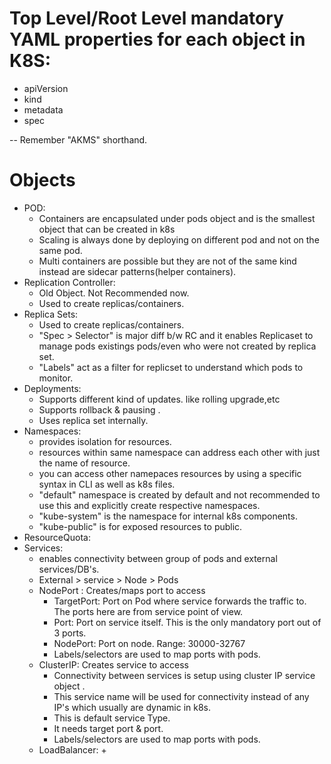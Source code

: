 # Top Level/Root Level mandatory YAML properties for each object in K8S:
+ apiVersion
+ kind
+ metadata
+ spec

-- Remember "AKMS" shorthand.

# Objects
+ POD: 
    + Containers are encapsulated under pods object and is the smallest object that can be created in k8s
    + Scaling is always done by deploying on different pod and not on the same pod.
    + Multi containers are possible but they are not of the same kind instead are sidecar patterns(helper containers).
+ Replication Controller:
    + Old Object. Not Recommended now.
    + Used to create replicas/containers.
+ Replica Sets:
    + Used to create replicas/containers.
    + "Spec > Selector" is major diff b/w RC and it enables Replicaset to manage pods existings pods/even who were not created by replica set.
    + "Labels" act as a filter for replicset to understand which pods to monitor.
+ Deployments:
    + Supports different kind of updates. like rolling upgrade,etc
    + Supports rollback & pausing .
    + Uses replica set internally.
+ Namespaces:
    + provides isolation for resources.
    + resources within same namespace can address each other with just the name of resource.
    + you can access other namepaces resources by using a specific syntax in CLI as well as k8s files.
    + "default" namespace is created by default and not recommended to use this and explicitly create respective namespaces.
    + "kube-system" is the namespace for internal k8s components.
    + "kube-public" is for exposed resources to public.
+ ResourceQuota:
+ Services:
    + enables connectivity between group of pods and external services/DB's. 
    + External > service > Node > Pods
    + NodePort : Creates/maps port to access
        + TargetPort: Port on Pod where service forwards the traffic to. The ports here are from service point of view.
        + Port: Port on service itself. This is the only mandatory port out of 3 ports.
        + NodePort: Port on node. Range: 30000-32767
        + Labels/selectors are used to map ports with pods.
    + ClusterIP: Creates service to access
        + Connectivity between services is setup using cluster IP service object . 
        + This service name will be used for connectivity instead of any IP's which usually are dynamic in k8s.
        + This is default service Type.
        + It needs target port & port. 
        + Labels/selectors are used to map ports with pods.
    + LoadBalancer: 
        + 
